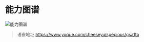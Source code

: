 # 能力图谱
![能力图谱](https://cdn.nlark.com/yuque/0/2021/png/394019/1630038894489-ef358bb3-2831-456c-a3b2-cbe4039f36b7.png)  

> 语雀地址 https://www.yuque.com/cheeseyu/specious/gsa1tb